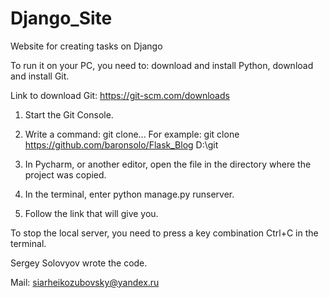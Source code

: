 # Django_Site
Website for creating tasks on Django

To run it on your PC, you need to: download and install Python, download and install Git.

Link to download Git: https://git-scm.com/downloads

1. Start the Git Console.

2. Write a command: git clone... For example: git clone https://github.com/baronsolo/Flask_Blog D:\git

3. In Pycharm, or another editor, open the file in the directory where the project was copied.

4. In the terminal, enter python manage.py runserver.

5. Follow the link that will give you.

To stop the local server, you need to press a key combination Ctrl+C in the terminal.

Sergey Solovyov wrote the code.

Mail: siarheikozubovsky@yandex.ru
